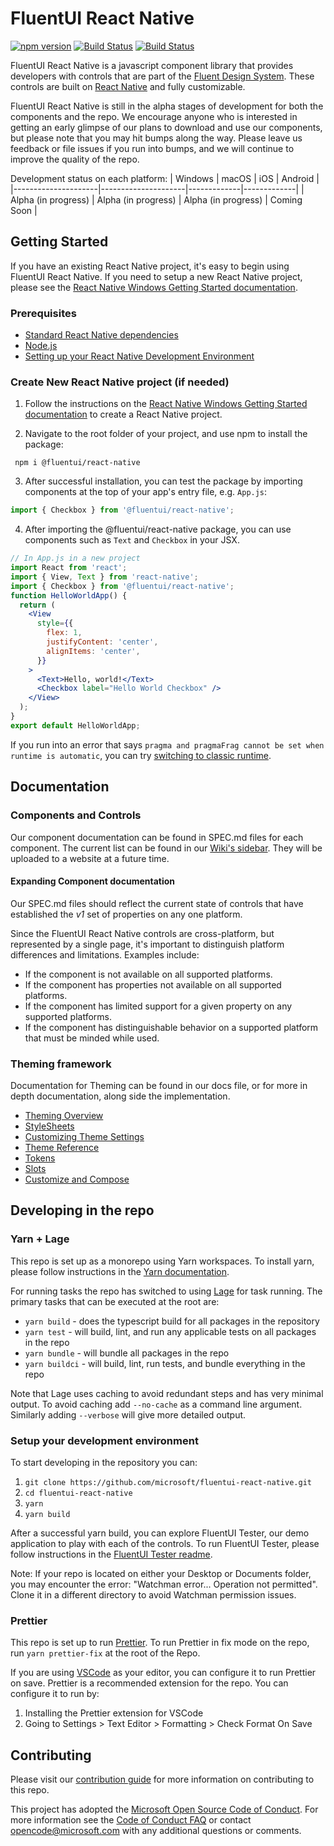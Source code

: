 # FluentUI React Native

[![npm version](https://badge.fury.io/js/%40fluentui%2Freact-native.svg)](https://badge.fury.io/js/%40fluentui%2Freact-native) [![Build Status](https://dev.azure.com/ms/ui-fabric-react-native/_apis/build/status/PR?branchName=main)](https://dev.azure.com/ms/ui-fabric-react-native/_build/latest?definitionId=226&branchName=main) [![Build Status](https://dev.azure.com/ms/ui-fabric-react-native/_apis/build/status/Publish?branchName=main)](https://dev.azure.com/ms/ui-fabric-react-native/_build/latest?definitionId=229&branchName=main)

FluentUI React Native is a javascript component library that provides developers with controls that are part of the [Fluent Design System](https://www.microsoft.com/design/fluent/). These controls are built on [React Native](https://reactnative.dev/) and fully customizable.

FluentUI React Native is still in the alpha stages of development for both the components and the repo. We encourage anyone who is interested in getting an early glimpse of our plans to download and use our components, but please note that you may hit bumps along the way. Please leave us feedback or file issues if you run into bumps, and we will continue to improve the quality of the repo.

Development status on each platform:
| Windows | macOS | iOS | Android |
|---------------------|---------------------|-------------|-------------|
| Alpha (in progress) | Alpha (in progress) | Alpha (in progress) | Coming Soon |

## Getting Started

If you have an existing React Native project, it's easy to begin using FluentUI React Native. If you need to setup a new React Native project, please see the [React Native Windows Getting Started documentation](https://microsoft.github.io/react-native-windows/docs/getting-started).

### Prerequisites

- [Standard React Native dependencies](https://microsoft.github.io/react-native-windows/docs/rnw-dependencies#manual-setup)
- [Node.js](https://nodejs.org/en/download/)
- [Setting up your React Native Development Environment](https://reactnative.dev/docs/environment-setup)

### Create New React Native project (if needed)

1. Follow the instructions on the [React Native Windows Getting Started documentation](https://microsoft.github.io/react-native-windows/docs/getting-started) to create a React Native project.

2. Navigate to the root folder of your project, and use npm to install the package:

```
 npm i @fluentui/react-native
```

3. After successful installation, you can test the package by importing components at the top of your app's entry file, e.g. `App.js`:

```jsx
import { Checkbox } from '@fluentui/react-native';
```

4. After importing the @fluentui/react-native package, you can use components such as `Text` and `Checkbox` in your JSX.

```jsx
// In App.js in a new project
import React from 'react';
import { View, Text } from 'react-native';
import { Checkbox } from '@fluentui/react-native';
function HelloWorldApp() {
  return (
    <View
      style={{
        flex: 1,
        justifyContent: 'center',
        alignItems: 'center',
      }}
    >
      <Text>Hello, world!</Text>
      <Checkbox label="Hello World Checkbox" />
    </View>
  );
}
export default HelloWorldApp;
```

If you run into an error that says `pragma and pragmaFrag cannot be set when runtime is automatic`, you can try [switching to classic runtime](https://babeljs.io/docs/en/babel-preset-react/#both-runtimes).

## Documentation

### Components and Controls

Our component documentation can be found in SPEC.md files for each component. The current list can be found in our [Wiki's sidebar](https://github.com/microsoft/fluentui-react-native/wiki). They will be uploaded to a website at a future time.

#### Expanding Component documentation

Our SPEC.md files should reflect the current state of controls that have established the _v1_ set of properties on any one platform.

Since the FluentUI React Native controls are cross-platform, but represented by a single page, it's important to distinguish platform differences and limitations. Examples include:

- If the component is not available on all supported platforms.
- If the component has properties not available on all supported platforms.
- If the component has limited support for a given property on any supported platforms.
- If the component has distinguishable behavior on a supported platform that must be minded while used.

### Theming framework

Documentation for Theming can be found in our docs file, or for more in depth documentation, along side the implementation.

- [Theming Overview](./docs/pages/Theming/Basics.md)
- [StyleSheets](./docs/pages/Theming/ThemedStylesheet.md)
- [Customizing Theme Settings](./docs/pages/Theming/CustomTheme.md)
- [Theme Reference](./packages/framework/theme/README.md)
- [Tokens](./packages/framework/use-tokens/README.md)
- [Slots](./packages/framework/use-slots/README.md)
- [Customize and Compose](./packages/framework/composition/README.md)

## Developing in the repo

### Yarn + Lage

This repo is set up as a monorepo using Yarn workspaces. To install yarn, please follow instructions in the [Yarn documentation](https://classic.yarnpkg.com/en/docs/install/).

For running tasks the repo has switched to using [Lage](https://github.com/microsoft/lage) for task running. The primary tasks that can be executed at the root are:

- `yarn build` - does the typescript build for all packages in the repository
- `yarn test` - will build, lint, and run any applicable tests on all packages in the repo
- `yarn bundle` - will bundle all packages in the repo
- `yarn buildci` - will build, lint, run tests, and bundle everything in the repo

Note that Lage uses caching to avoid redundant steps and has very minimal output. To avoid caching add `--no-cache` as a command line argument. Similarly adding `--verbose` will give more detailed output.

### Setup your development environment

To start developing in the repository you can:

1. `git clone https://github.com/microsoft/fluentui-react-native.git`
1. `cd fluentui-react-native`
1. `yarn`
1. `yarn build`

After a successful yarn build, you can explore FluentUI Tester, our demo application to play with each of the controls. To run FluentUI Tester, please follow instructions in the [FluentUI Tester readme](./apps/fluent-tester/README.md).

Note: If your repo is located on either your Desktop or Documents folder, you may encounter the error: "Watchman error... Operation not permitted". Clone it in a different directory to avoid Watchman permission issues.

### Prettier

This repo is set up to run [Prettier](https://prettier.io/). To run Prettier in fix mode on the repo, run `yarn prettier-fix` at the root of the Repo.

If you are using [VSCode](https://code.visualstudio.com/) as your editor, you can configure it to run Prettier on save. Prettier is a recommended extension for the repo. You can configure it to run by:

1. Installing the Prettier extension for VSCode
2. Going to Settings > Text Editor > Formatting > Check Format On Save

## Contributing

Please visit our [contribution guide](./CONTRIBUTING.md) for more information on contributing to this repo.

This project has adopted the [Microsoft Open Source Code of Conduct](https://opensource.microsoft.com/codeofconduct/).
For more information see the [Code of Conduct FAQ](https://opensource.microsoft.com/codeofconduct/faq/) or
contact [opencode@microsoft.com](mailto:opencode@microsoft.com) with any additional questions or comments.

